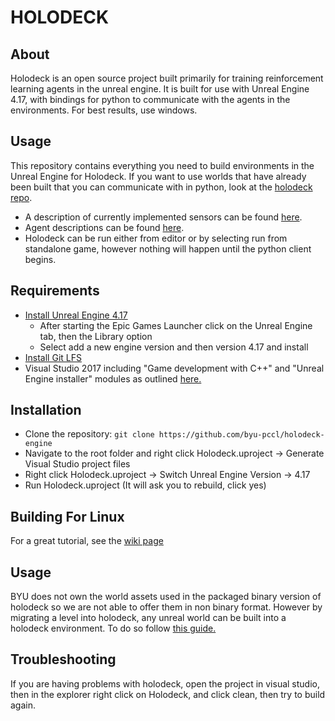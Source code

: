 # HOLODECK

## About
Holodeck is an open source project built primarily for training reinforcement learning agents in the unreal engine. It is built for use with Unreal Engine 4.17, with bindings for python to communicate with the agents in the environments. For best results, use windows.

## Usage
This repository contains everything you need to build environments in the Unreal Engine for Holodeck. If you want to use worlds that have already been built that you can communicate with in python, look at the [holodeck repo](https://github.com/byu-pccl/holodeck).

* A description of currently implemented sensors can be found [here](Docs/sensors.md).
* Agent descriptions can be found [here](Docs/agents.md).
* Holodeck can be run either from editor or by selecting run from standalone game, however nothing will happen until the python client begins.

## Requirements
* [Install Unreal Engine 4.17](https://www.unrealengine.com/en-US/download)
    * After starting the Epic Games Launcher click on the Unreal Engine tab, then the Library option
    * Select add a new engine version and then version 4.17 and install
* [Install Git LFS](https://git-lfs.github.com/)
* Visual Studio 2017 including "Game development with C++" and "Unreal Engine installer" modules as outlined [here.](https://docs.unrealengine.com/en-us/Programming/Development/VisualStudioSetup)

## Installation
* Clone the repository:
`git clone https://github.com/byu-pccl/holodeck-engine`
* Navigate to the root folder and right click Holodeck.uproject -> Generate Visual Studio project files
* Right click Holodeck.uproject -> Switch Unreal Engine Version -> 4.17
* Run Holodeck.uproject (It will ask you to rebuild, click yes)

## Building For Linux
For a great tutorial, see the [wiki page](https://github.com/byu-pccl/holodeck-engine/wiki/Cross-Compiling-for-Linux)

## Usage
BYU does not own the world assets used in the packaged binary version of holodeck so we are not able to offer them in non binary format. However by migrating a level into holodeck, any unreal world can be built into a holodeck environment. To do so follow [this guide.](https://github.com/BYU-PCCL/holodeck-engine/wiki/Packaging-and-Using-Custom-Worlds)

## Troubleshooting
If you are having problems with holodeck, open the project in visual studio, then in the explorer right click on Holodeck, and click clean, then try to build again.
